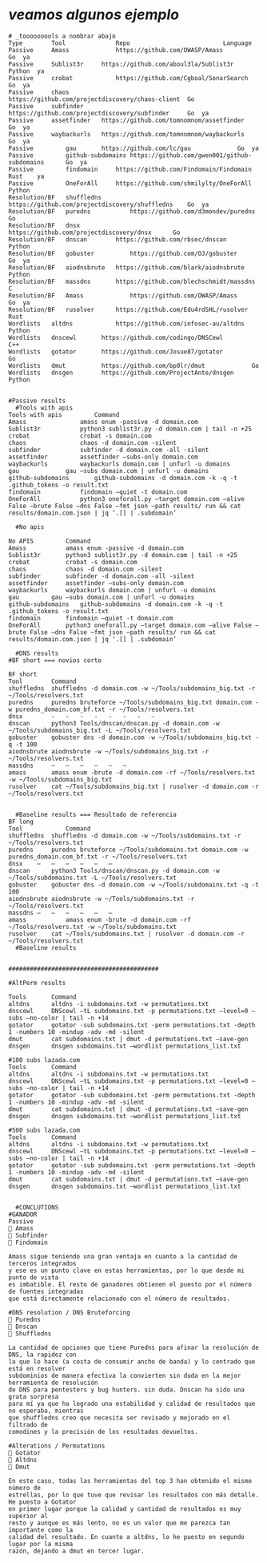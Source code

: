 # _veamos algunos ejemplo_

    # _tooooooools a nombrar abajo
    Type   		Tool	          Repo	   						Language
    Passive		Amass	          https://github.com/OWASP/Amass			Go	ya
    Passive		Sublist3r	  https://github.com/aboul3la/Sublist3r			Python  ya
    Passive		crobat	          https://github.com/Cgboal/SonarSearch			Go	ya
    Passive		chaos	          https://github.com/projectdiscovery/chaos-client	Go	
    Passive		subfinder	  https://github.com/projectdiscovery/subfinder		Go	ya
    Passive		assetfinder	  https://github.com/tomnomnom/assetfinder		Go	ya
    Passive		waybackurls	  https://github.com/tomnomnom/waybackurls		Go	ya
    Passive	        gau		  https://github.com/lc/gau				Go	ya
    Passive	        github-subdomains https://github.com/gwen001/github-subdomains		Go	ya
    Passive	        findomain	  https://github.com/Findomain/Findomain		Rust	ya
    Passive	        OneForAll	  https://github.com/shmilylty/OneForAll		Python  
    Resolution/BF   shuffledns	  https://github.com/projectdiscovery/shuffledns	Go	ya
    Resolution/BF	puredns	          https://github.com/d3mondev/puredns			Go	
    Resolution/BF	dnsx	          https://github.com/projectdiscovery/dnsx		Go	
    Resolution/BF	dnscan		  https://github.com/rbsec/dnscan			Python  
    Resolution/BF	gobuster      	  https://github.com/OJ/gobuster			Go	ya
    Resolution/BF	aiodnsbrute	  https://github.com/blark/aiodnsbrute			Python  
    Resolution/BF	massdns		  https://github.com/blechschmidt/massdns		C	
    Resolution/BF	Amass	          https://github.com/OWASP/Amass			Go	ya
    Resolution/BF	rusolver	  https://github.com/Edu4rdSHL/rusolver			Rust	
    Wordlists	altdns	          https://github.com/infosec-au/altdns			Python	
    Wordlists	dnscewl		  https://github.com/codingo/DNSCewl			C++	
    Wordlists	gotator		  https://github.com/Josue87/gotator			Go	
    Wordlists	dmut		  https://github.com/bp0lr/dmut				Go
    Wordlists	dnsgen		  https://github.com/ProjectAnte/dnsgen			Python


    #Passive results
      #Tools with apis
    Tools with apis			Command
    Amass				amass enum -passive -d domain.com
    Sublist3r			python3 sublist3r.py -d domain.com | tail -n +25
    crobat				crobat -s domain.com
    chaos				chaos -d domain.com -silent
    subfinder			subfinder -d domain.com -all -silent
    assetfinder			assetfinder –subs-only domain.com
    waybackurls			waybackurls domain.com | unfurl -u domains
    gau				gau –subs domain.com | unfurl -u domains
    github-subdomains		github-subdomains -d domain.com -k -q -t .github_tokens -o result.txt
    findomain			findomain –quiet -t domain.com
    OneForAll			python3 oneforall.py –target domain.com –alive False –brute False –dns False –fmt json –path results/ run && cat results/domain.com.json | jq ‘.[] | .subdomain’

      #No apis

    No APIS			Command
    Amass			amass enum -passive -d domain.com
    Sublist3r		python3 sublist3r.py -d domain.com | tail -n +25
    crobat			crobat -s domain.com
    chaos			chaos -d domain.com -silent
    subfinder		subfinder -d domain.com -all -silent
    assetfinder		assetfinder –subs-only domain.com
    waybackurls		waybackurls domain.com | unfurl -u domains
    gau			gau –subs domain.com | unfurl -u domains
    github-subdomains	github-subdomains -d domain.com -k -q -t .github_tokens -o result.txt
    findomain		findomain –quiet -t domain.com
    OneForAll		python3 oneforall.py –target domain.com –alive False –brute False –dns False –fmt json –path results/ run && cat results/domain.com.json | jq ‘.[] | .subdomain’

      #DNS results
    #BF short === novios corto

    BF short
    Tool		Command
    shuffledns	shuffledns -d domain.com -w ~/Tools/subdomains_big.txt -r ~/Tools/resolvers.txt
    puredns		puredns bruteforce ~/Tools/subdomains_big.txt domain.com -w puredns_domain.com_bf.txt -r ~/Tools/resolvers.txt
    dnsx		-	-	-	-	-	-	-	-	
    dnscan		python3 Tools/dnscan/dnscan.py -d domain.com -w ~/Tools/subdomains_big.txt -L ~/Tools/resolvers.txt
    gobuster	gobuster dns -d domain.com -w ~/Tools/subdomains_big.txt -q -t 100
    aiodnsbrute	aiodnsbrute -w ~/Tools/subdomains_big.txt -r ~/Tools/resolvers.txt
    massdns		—	—	—	—	—	—			
    amass		amass enum -brute -d domain.com -rf ~/Tools/resolvers.txt -w ~/Tools/subdomains_big.txt
    rusolver	cat ~/Tools/subdomains_big.txt | rusolver -d domain.com -r ~/Tools/resolvers.txt


      #Baseline results === Resultado de referencia			
    BF long									
    Tool			Command
    shuffledns	shuffledns -d domain.com -w ~/Tools/subdomains.txt -r ~/Tools/resolvers.txt
    puredns		puredns bruteforce ~/Tools/subdomains.txt domain.com -w puredns_domain.com_bf.txt -r ~/Tools/resolvers.txt
    dnsx	—	—	—	—	—	—			
    dnscan		python3 Tools/dnscan/dnscan.py -d domain.com -w ~/Tools/subdomains.txt -L ~/Tools/resolvers.txt
    gobuster	gobuster dns -d domain.com -w ~/Tools/subdomains.txt -q -t 100
    aiodnsbrute	aiodnsbrute -w ~/Tools/subdomains.txt -r ~/Tools/resolvers.txt
    massdns	—	—	—	—	—	—			
    amass			amass enum -brute -d domain.com -rf ~/Tools/resolvers.txt -w ~/Tools/subdomains.txt
    rusolver	cat ~/Tools/subdomains.txt | rusolver -d domain.com -r ~/Tools/resolvers.txt
      #Baseline results


    ##########################################

    #AltPerm results

    Tools		Command
    altdns		altdns -i subdomains.txt -w permutations.txt
    dnscewl		DNScewl –tL subdomains.txt -p permutations.txt –level=0 –subs –no-color | tail -n +14
    gotator		gotator -sub subdomains.txt -perm permutations.txt -depth 1 -numbers 10 -mindup -adv -md -silent
    dmut		cat subdomains.txt | dmut -d permutations.txt –save-gen
    dnsgen		dnsgen subdomains.txt –wordlist permutations_list.txt

    #100 subs lazada.com						
    Tools		Command
    altdns		altdns -i subdomains.txt -w permutations.txt
    dnscewl		DNScewl –tL subdomains.txt -p permutations.txt –level=0 –subs –no-color | tail -n +14
    gotator		gotator -sub subdomains.txt -perm permutations.txt -depth 1 -numbers 10 -mindup -adv -md -silent
    dmut		cat subdomains.txt | dmut -d permutations.txt –save-gen
    dnsgen		dnsgen subdomains.txt –wordlist permutations_list.txt

    #500 subs lazada.com						
    Tools		Command
    altdns		altdns -i subdomains.txt -w permutations.txt
    dnscewl		DNScewl –tL subdomains.txt -p permutations.txt –level=0 –subs –no-color | tail -n +14
    gotator		gotator -sub subdomains.txt -perm permutations.txt -depth 1 -numbers 10 -mindup -adv -md -silent
    dmut		cat subdomains.txt | dmut -d permutations.txt –save-gen
    dnsgen		dnsgen subdomains.txt –wordlist permutations_list.txt


      #CONCLUTIONS
    #GANADOR
    Passive
    🥇 Amass
    🥈 Subfinder
    🥉 Findomain	

    Amass sigue teniendo una gran ventaja en cuanto a la cantidad de terceros integrados 
    y ese es un punto clave en estas herramientas, por lo que desde mi punto de vista 
    es imbatible. El resto de ganadores obtienen el puesto por el número de fuentes integradas 
    que está directamente relacionado con el número de resultados.

    #DNS resolution / DNS Bruteforcing
    🥇 Puredns
    🥈 Dnscan
    🥉 Shuffledns

    La cantidad de opciones que tiene Puredns para afinar la resolución de DNS, la rapidez con 
    la que lo hace (a costa de consumir ancho de banda) y lo centrado que está en resolver 
    subdominios de manera efectiva la convierten sin duda en la mejor herramienta de resolución 
    de DNS para pentesters y bug hunters. sin duda. Dnscan ha sido una grata sorpresa 
    para mí ya que ha logrado una estabilidad y calidad de resultados que no esperaba, mientras 
    que shuffledns creo que necesita ser revisado y mejorado en el filtrado de 
    comodines y la precisión de los resultados devueltos.

    #Alterations / Permutations
    🥇 Gotator
    🥈 Altdns
    🥉 Dmut

    En este caso, todas las herramientas del top 3 han obtenido el mismo número de 
    estrellas, por lo que tuve que revisar los resultados con más detalle. He puesto a Gotator 
    en primer lugar porque la calidad y cantidad de resultados es muy superior al 
    resto y aunque es más lento, no es un valor que me parezca tan importante como la 
    calidad del resultado. En cuanto a altdns, lo he puesto en segundo lugar por la misma 
    razón, dejando a dmut en tercer lugar.
